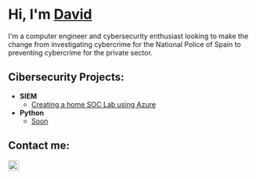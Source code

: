 <h1>Hi, I'm <a href="https://www.linkedin.com/in/david-v-654025330/">David</a><br/> </h1>

I'm a computer engineer and cybersecurity enthusiast looking to make the change from investigating cybercrime for the National Police of Spain to preventing cybercrime for the private sector.

<h2>Cibersecurity Projects:</h2>

- <b>SIEM</b>
  - [Creating a home SOC Lab using Azure](https://github.com/DVidal0/SOC-Lab)
- <b>Python</b>
  - [Soon](https://github.com/DVidal0/SOC-Lab)

<h2>Contact me:</h2>

[<img align="left" alt="DavidVidal | LinkedIn" width="22px" src="https://cdn.jsdelivr.net/npm/simple-icons@v3/icons/linkedin.svg" />][linkedin]

[linkedin]: https://www.linkedin.com/in/david-v-654025330/

<!--
**joshmadakor1/joshmadakor1** is a ✨ _special_ ✨ repository because its `README.md` (this file) appears on your GitHub profile.

Here are some ideas to get you started:

- 🔭 I’m currently working on ...
- 🌱 I’m currently learning ...
- 👯 I’m looking to collaborate on ...
- 🤔 I’m looking for help with ...
- 💬 Ask me about ...
- 📫 How to reach me: ...
- 😄 Pronouns: ...
- ⚡ Fun fact: ...
-->
